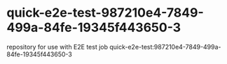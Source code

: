 # quick-e2e-test-987210e4-7849-499a-84fe-19345f443650-3
repository for use with E2E test job quick-e2e-test:987210e4-7849-499a-84fe-19345f443650-3
